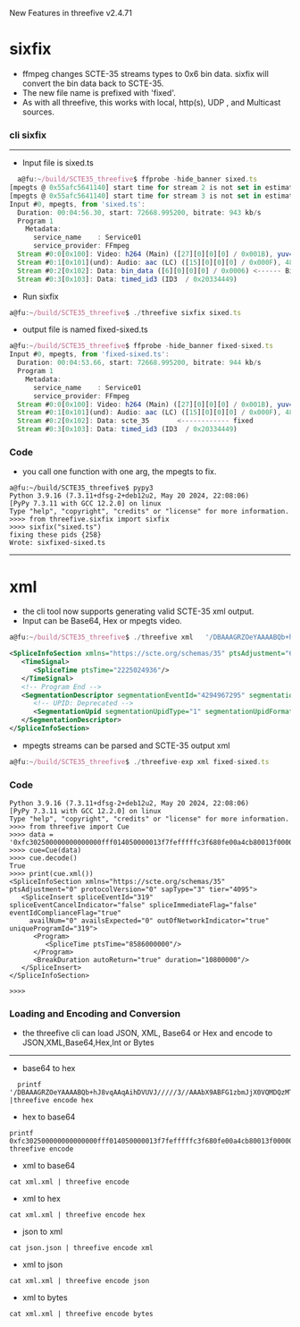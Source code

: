 New Features in threefive v2.4.71

# sixfix
* ffmpeg changes SCTE-35 streams types to 0x6 bin data. sixfix will convert the bin data back to SCTE-35.
* The new file name is prefixed with 'fixed'.
* As with all threefive, this works with local, http(s), UDP , and Multicast sources.


### cli sixfix
---
* Input file is sixed.ts

```js
  a@fu:~/build/SCTE35_threefive$ ffprobe -hide_banner sixed.ts
[mpegts @ 0x55afc5641140] start time for stream 2 is not set in estimate_timings_from_pts
[mpegts @ 0x55afc5641140] start time for stream 3 is not set in estimate_timings_from_pts                                                                                                    
Input #0, mpegts, from 'sixed.ts':                                                                                                                                                           
  Duration: 00:04:56.30, start: 72668.995200, bitrate: 943 kb/s
  Program 1 
    Metadata:
      service_name    : Service01
      service_provider: FFmpeg
  Stream #0:0[0x100]: Video: h264 (Main) ([27][0][0][0] / 0x001B), yuv420p(tv, progressive), 640x360 [SAR 1:1 DAR 16:9], 29.97 fps, 29.97 tbr, 90k tbn
  Stream #0:1[0x101](und): Audio: aac (LC) ([15][0][0][0] / 0x000F), 48000 Hz, stereo, fltp, 64 kb/s
  Stream #0:2[0x102]: Data: bin_data ([6][0][0][0] / 0x0006) <------ Bin Data
  Stream #0:3[0x103]: Data: timed_id3 (ID3  / 0x20334449)
```
* Run sixfix
```js
a@fu:~/build/SCTE35_threefive$ ./threefive sixfix sixed.ts
```
* output file  is named fixed-sixed.ts
```js
a@fu:~/build/SCTE35_threefive$ ffprobe -hide_banner fixed-sixed.ts                            
Input #0, mpegts, from 'fixed-sixed.ts':                                                                                         
  Duration: 00:04:53.66, start: 72668.995200, bitrate: 944 kb/s
  Program 1 
    Metadata:
      service_name    : Service01
      service_provider: FFmpeg
  Stream #0:0[0x100]: Video: h264 (Main) ([27][0][0][0] / 0x001B), yuv420p(tv, progressive), 640x360 [SAR 1:1 DAR 16:9], 29.97 fps, 29.97 tbr, 90k tbn
  Stream #0:1[0x101](und): Audio: aac (LC) ([15][0][0][0] / 0x000F), 48000 Hz, stereo, fltp, 64 kb/s
  Stream #0:2[0x102]: Data: scte_35       <------------ fixed
  Stream #0:3[0x103]: Data: timed_id3 (ID3  / 0x20334449)
```

### Code
* you call one function with one arg, the mpegts to fix.

```py3
a@fu:~/build/SCTE35_threefive$ pypy3
Python 3.9.16 (7.3.11+dfsg-2+deb12u2, May 20 2024, 22:08:06)
[PyPy 7.3.11 with GCC 12.2.0] on linux
Type "help", "copyright", "credits" or "license" for more information.
>>>> from threefive.sixfix import sixfix
>>>> sixfix("sixed.ts")
fixing these pids {258}
Wrote: sixfixed-sixed.ts
```
---

# xml 
* the cli tool now supports generating valid SCTE-35 xml output.
* Input can be Base64, Hex or mpegts video.
```js
a@fu:~/build/SCTE35_threefive$ ./threefive xml   '/DBAAAGRZOeYAAAABQb+hJ8vqAAqAihDVUVJ/////3//AAAbX9ABFG1zbmJjX0VQMDQzMTEyMjEwNTU2EQEAbABeoQ==' 
```
```xml
<SpliceInfoSection xmlns="https://scte.org/schemas/35" ptsAdjustment="6734276504" protocolVersion="0" sapType="3" tier="0">
   <TimeSignal>
      <SpliceTime ptsTime="2225024936"/>
   </TimeSignal>
   <!-- Program End -->
   <SegmentationDescriptor segmentationEventId="4294967295" segmentationEventCancelIndicator="false" segmentationEventIdComplianceIndicator="true" segmentationTypeId="17" segmentNum="1" segmentsExpected="0" segmentationDuration="1794000">
      <!-- UPID: Deprecated -->
      <SegmentationUpid segmentationUpidType="1" segmentationUpidFormat="hexbinary">msnbc_EP043112210556</SegmentationUpid>
   </SegmentationDescriptor>
</SpliceInfoSection>
```
* mpegts streams can be parsed and SCTE-35 output xml
```js
a@fu:~/build/SCTE35_threefive$ ./threefive-exp xml fixed-sixed.ts
```
### Code
```py3
Python 3.9.16 (7.3.11+dfsg-2+deb12u2, May 20 2024, 22:08:06)
[PyPy 7.3.11 with GCC 12.2.0] on linux
Type "help", "copyright", "credits" or "license" for more information.
>>>> from threefive import Cue
>>>> data = '0xfc302500000000000000fff014050000013f7fefffffc3f680fe00a4cb80013f0000000063394f9c'
>>>> cue=Cue(data)
>>>> cue.decode()
True
>>>> print(cue.xml())
<SpliceInfoSection xmlns="https://scte.org/schemas/35" ptsAdjustment="0" protocolVersion="0" sapType="3" tier="4095">
   <SpliceInsert spliceEventId="319" spliceEventCancelIndicator="false" spliceImmediateFlag="false" eventIdComplianceFlag="true"
     availNum="0" availsExpected="0" outOfNetworkIndicator="true" uniqueProgramId="319">
      <Program>
         <SpliceTime ptsTime="8586000000"/>
      </Program>
      <BreakDuration autoReturn="true" duration="10800000"/>
   </SpliceInsert>
</SpliceInfoSection>

>>>> 
```

### Loading and Encoding and Conversion
*  the threefive cli can load JSON, XML, Base64 or Hex and encode to JSON,XML,Base64,Hex,Int or Bytes
  ---
* base64 to hex
```py3
  printf '/DBAAAGRZOeYAAAABQb+hJ8vqAAqAihDVUVJ/////3//AAAbX9ABFG1zbmJjX0VQMDQzMTEyMjEwNTU2EQEAbABeoQ==' |threefive encode hex
```
* hex to base64
```py3
printf 0xfc302500000000000000fff014050000013f7fefffffc3f680fe00a4cb80013f0000000063394f9c|  threefive encode 
```
* xml to base64
 ```py3
cat xml.xml | threefive encode
```
* xml to hex
 ```py3
cat xml.xml | threefive encode hex
```
* json to xml
```py3
cat json.json | threefive encode xml
```
* xml to json
```py3
cat xml.xml | threefive encode json
```
* xml to bytes
```py3
cat xml.xml | threefive encode bytes

```










